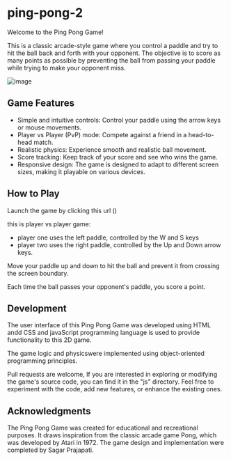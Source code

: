# ping-pong-2

Welcome to the Ping Pong Game! 

This is a classic arcade-style game where you control a paddle and try to hit the ball back and forth with your opponent. The objective is to score as many points as possible by preventing the ball from passing your paddle while trying to make your opponent miss.

![image](https://github.com/Sagar1290/ping-pong-2/assets/87602892/1243a7e3-e0f9-4b54-a02e-ed2032267e30)

## Game Features

* Simple and intuitive controls: Control your paddle using the arrow keys or mouse movements.
* Player vs Player (PvP) mode: Compete against a friend in a head-to-head match.
* Realistic physics: Experience smooth and realistic ball movement.
* Score tracking: Keep track of your score and see who wins the game.
* Responsive design: The game is designed to adapt to different screen sizes, making it playable on various devices.

## How to Play
Launch the game by clicking this url ()

this is player vs player game:
  * player one uses the left paddle, controlled by the W and S keys
  * player two uses the right paddle, controlled by the Up and Down arrow keys.

Move your paddle up and down to hit the ball and prevent it from crossing the screen boundary.


Each time the ball passes your opponent's paddle, you score a point.


## Development
The user interface of this Ping Pong Game was developed using HTML andd CSS and javaScript programming language is used to provide functionality to this 2D game. 

The game logic and physicswere implemented using object-oriented programming principles.

Pull requests are welcome, 
If you are interested in exploring or modifying the game's source code, you can find it in the "js" directory. Feel free to experiment with the code, add new features, or enhance the existing ones.

## Acknowledgments
The Ping Pong Game was created for educational and recreational purposes. It draws inspiration from the classic arcade game Pong, which was developed by Atari in 1972. The game design and implementation were completed by Sagar Prajapati.
